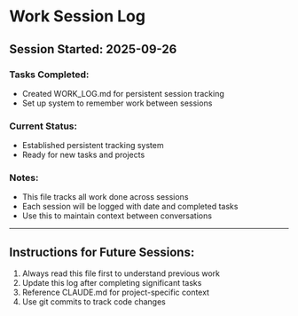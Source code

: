 # Work Session Log

## Session Started: 2025-09-26

### Tasks Completed:
- Created WORK_LOG.md for persistent session tracking
- Set up system to remember work between sessions

### Current Status:
- Established persistent tracking system
- Ready for new tasks and projects

### Notes:
- This file tracks all work done across sessions
- Each session will be logged with date and completed tasks
- Use this to maintain context between conversations

---

## Instructions for Future Sessions:
1. Always read this file first to understand previous work
2. Update this log after completing significant tasks
3. Reference CLAUDE.md for project-specific context
4. Use git commits to track code changes